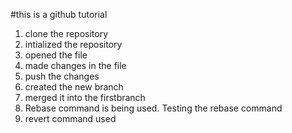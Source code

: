  #this is a github tutorial
 <br>
 1. clone the repository
2. intialized the repository 
3. opened the file
4. made changes in the file 
5. push the changes
6. created the new branch
7. merged it into the firstbranch
8. Rebase command is  being used. Testing the rebase command 
9. revert command used